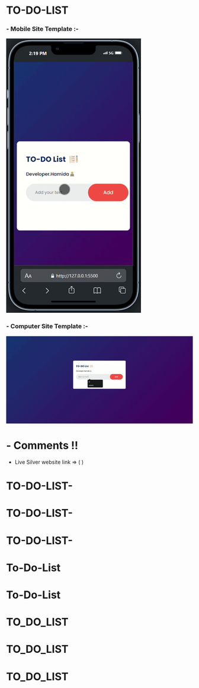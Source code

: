# TO-DO-LIST
### - Mobile Site Template :-

![Mobile Site Template](/IMAGES/m.gif)

### - Computer Site Template :-

![Mobile Site Template](/IMAGES/c.gif)

# - Comments !!

- Live Silver website link => ( )
# TO-DO-LIST-
# TO-DO-LIST-
# TO-DO-LIST-
# To-Do-List
# To-Do-List
# TO_DO_LIST
# TO_DO_LIST
# TO_DO_LIST
